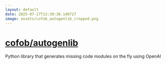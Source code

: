 ```yaml
---
layout: default
date: 2025-07-17T13:39:38.140727
image: assets/cofob_autogenlib_cropped.png
---
```


# [cofob/autogenlib](https://github.com/cofob/autogenlib)

Python library that generates missing code modules on the fly using OpenAI
